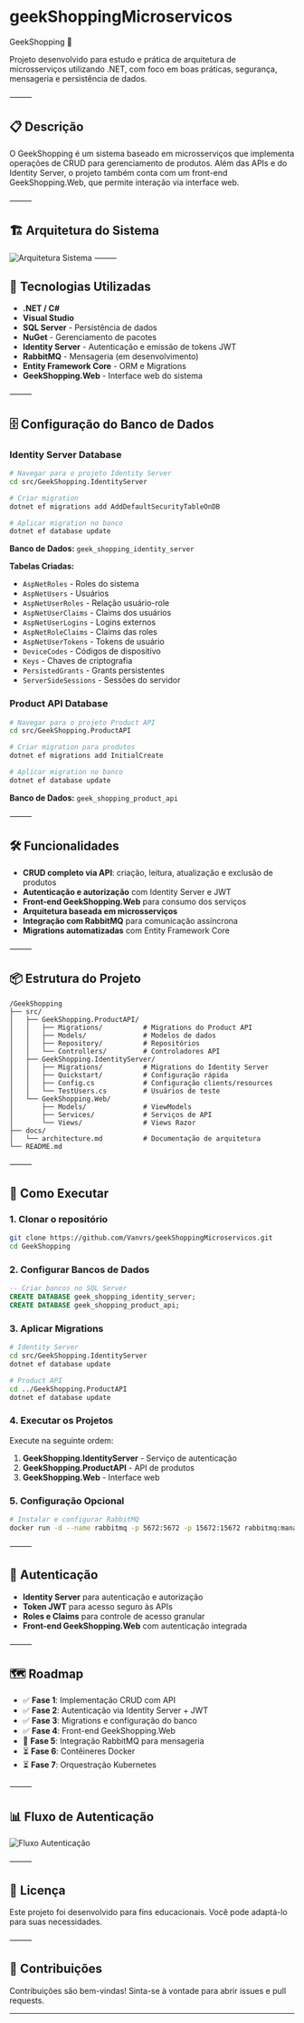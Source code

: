 # geekShoppingMicroservicos

GeekShopping 🛒

Projeto desenvolvido para estudo e prática de arquitetura de microsserviços utilizando .NET, com foco em boas práticas, segurança, mensageria e persistência de dados.

⸻

## 📋 Descrição

O GeekShopping é um sistema baseado em microsserviços que implementa operações de CRUD para gerenciamento de produtos.
Além das APIs e do Identity Server, o projeto também conta com um front-end GeekShopping.Web, que permite interação via interface web.

⸻

## 🏗️ Arquitetura do Sistema

![Arquitetura Sistema](image-1.png)
⸻

## 🚀 Tecnologias Utilizadas
- **.NET / C#**
- **Visual Studio**
- **SQL Server** - Persistência de dados
- **NuGet** - Gerenciamento de pacotes
- **Identity Server** - Autenticação e emissão de tokens JWT
- **RabbitMQ** - Mensageria (em desenvolvimento)
- **Entity Framework Core** - ORM e Migrations
- **GeekShopping.Web** - Interface web do sistema

⸻

## 🗄️ Configuração do Banco de Dados

### Identity Server Database
```bash
# Navegar para o projeto Identity Server
cd src/GeekShopping.IdentityServer

# Criar migration
dotnet ef migrations add AddDefaultSecurityTableOnDB

# Aplicar migration no banco
dotnet ef database update
```

**Banco de Dados:** `geek_shopping_identity_server`

**Tabelas Criadas:**
- `AspNetRoles` - Roles do sistema
- `AspNetUsers` - Usuários
- `AspNetUserRoles` - Relação usuário-role
- `AspNetUserClaims` - Claims dos usuários
- `AspNetUserLogins` - Logins externos
- `AspNetRoleClaims` - Claims das roles
- `AspNetUserTokens` - Tokens de usuário
- `DeviceCodes` - Códigos de dispositivo
- `Keys` - Chaves de criptografia
- `PersistedGrants` - Grants persistentes
- `ServerSideSessions` - Sessões do servidor

### Product API Database
```bash
# Navegar para o projeto Product API
cd src/GeekShopping.ProductAPI

# Criar migration para produtos
dotnet ef migrations add InitialCreate

# Aplicar migration no banco
dotnet ef database update
```

**Banco de Dados:** `geek_shopping_product_api`

⸻

## 🛠 Funcionalidades
- **CRUD completo via API**: criação, leitura, atualização e exclusão de produtos
- **Autenticação e autorização** com Identity Server e JWT
- **Front-end GeekShopping.Web** para consumo dos serviços
- **Arquitetura baseada em microsserviços**
- **Integração com RabbitMQ** para comunicação assíncrona
- **Migrations automatizadas** com Entity Framework Core

⸻

## 📦 Estrutura do Projeto

```
/GeekShopping
├── src/
│   ├── GeekShopping.ProductAPI/
│   │   ├── Migrations/          # Migrations do Product API
│   │   ├── Models/              # Modelos de dados
│   │   ├── Repository/          # Repositórios
│   │   └── Controllers/         # Controladores API
│   ├── GeekShopping.IdentityServer/
│   │   ├── Migrations/          # Migrations do Identity Server
│   │   ├── Quickstart/          # Configuração rápida
│   │   ├── Config.cs            # Configuração clients/resources
│   │   └── TestUsers.cs         # Usuários de teste
│   └── GeekShopping.Web/
│       ├── Models/              # ViewModels
│       ├── Services/            # Serviços de API
│       └── Views/               # Views Razor
├── docs/
│   └── architecture.md          # Documentação de arquitetura
└── README.md
```

⸻

## 🔧 Como Executar

### 1. Clonar o repositório
```bash
git clone https://github.com/Vanvrs/geekShoppingMicroservicos.git
cd GeekShopping
```

### 2. Configurar Bancos de Dados
```sql
-- Criar bancos no SQL Server
CREATE DATABASE geek_shopping_identity_server;
CREATE DATABASE geek_shopping_product_api;
```

### 3. Aplicar Migrations
```bash
# Identity Server
cd src/GeekShopping.IdentityServer
dotnet ef database update

# Product API
cd ../GeekShopping.ProductAPI
dotnet ef database update
```

### 4. Executar os Projetos
Execute na seguinte ordem:
1. **GeekShopping.IdentityServer** - Serviço de autenticação
2. **GeekShopping.ProductAPI** - API de produtos
3. **GeekShopping.Web** - Interface web

### 5. Configuração Opcional
```bash
# Instalar e configurar RabbitMQ
docker run -d --name rabbitmq -p 5672:5672 -p 15672:15672 rabbitmq:management
```

⸻

## 🔐 Autenticação
- **Identity Server** para autenticação e autorização
- **Token JWT** para acesso seguro às APIs
- **Roles e Claims** para controle de acesso granular
- **Front-end GeekShopping.Web** com autenticação integrada

⸻

## 🗺 Roadmap
- ✅ **Fase 1**: Implementação CRUD com API
- ✅ **Fase 2**: Autenticação via Identity Server + JWT
- ✅ **Fase 3**: Migrations e configuração do banco
- ✅ **Fase 4**: Front-end GeekShopping.Web
- 🔄 **Fase 5**: Integração RabbitMQ para mensageria
- ⏳ **Fase 6**: Contêineres Docker
- ⏳ **Fase 7**: Orquestração Kubernetes

⸻

## 📊 Fluxo de Autenticação

![Fluxo Autenticação](image.png)

⸻

## 📄 Licença

Este projeto foi desenvolvido para fins educacionais. Você pode adaptá-lo para suas necessidades.

⸻

## 🤝 Contribuições

Contribuições são bem-vindas! Sinta-se à vontade para abrir issues e pull requests.

---
